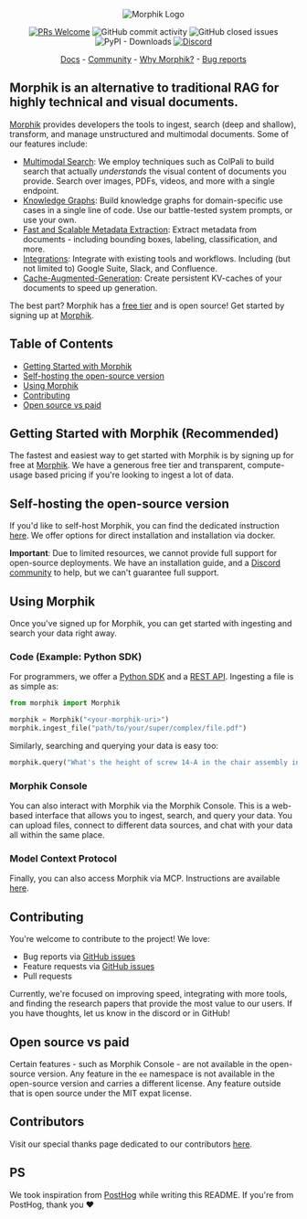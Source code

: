 <p align="center">
  <img alt="Morphik Logo" src="assets/morphik_logo.png">
</p>
<p align="center">
  <a href='http://makeapullrequest.com'><img alt='PRs Welcome' src='https://img.shields.io/badge/PRs-welcome-brightgreen.svg?style=shields'/></a>
  <img alt="GitHub commit activity" src="https://img.shields.io/github/commit-activity/m/morphik-org/morphik-core"/>
  <img alt="GitHub closed issues" src="https://img.shields.io/github/issues-closed/morphik-org/morphik-core"/>
  <img alt="PyPI - Downloads" src="https://img.shields.io/pypi/dm/morphik">
  <a href="https://discord.gg/BwMtv3Zaju"><img alt="Discord" src="https://img.shields.io/discord/1336524712817332276?logo=discord&label=discord"></a>
</p>

<!-- add a roadmap! - <a href="https://morphik.ai/roadmap">Roadmap</a> - -->
<!-- Add a changelog! - <a href="https://morphik.ai/changelog">Changelog</a> -->

<p align="center">
  <a href="https://morphik.ai/docs">Docs</a> - <a href="https://discord.gg/BwMtv3Zaju">Community</a> - <a href="https://docs.morphik.ai/blogs/gpt-vs-morphik-multimodal">Why Morphik?</a> - <a href="https://github.com/morphik-org/morphik-core/issues/new?assignees=&labels=bug&template=bug_report.md">Bug reports</a>
</p>

## Morphik is an alternative to traditional RAG for highly technical and visual documents.

[Morphik](https://morphik.ai) provides developers the tools to ingest, search (deep and shallow), transform, and manage unstructured and multimodal documents. Some of our features include:

- [Multimodal Search](https://morphik.ai/docs/concepts/colpali): We employ techniques such as ColPali to build search that actually *understands* the visual content of documents you provide. Search over images, PDFs, videos, and more with a single endpoint.
- [Knowledge Graphs](https://morphik.ai/docs/concepts/knowledge-graphs): Build knowledge graphs for domain-specific use cases in a single line of code. Use our battle-tested system prompts, or use your own.
- [Fast and Scalable Metadata Extraction](https://morphik.ai/docs/concepts/rules-processing): Extract metadata from documents - including bounding boxes, labeling, classification, and more.
- [Integrations](https://morphik.ai/docs/integrations): Integrate with existing tools and workflows. Including (but not limited to) Google Suite, Slack, and Confluence.
- [Cache-Augmented-Generation](https://morphik.ai/docs/python-sdk/create_cache): Create persistent KV-caches of your documents to speed up generation.

The best part? Morphik has a [free tier](https://www.morphik.ai/pricing) and is open source! Get started by signing up at [Morphik](https://www.morphik.ai/signup).

## Table of Contents
- [Getting Started with Morphik](#getting-started-with-morphik-recommended)
- [Self-hosting the open-source version](#self-hosting-the-open-source-version)
- [Using Morphik](#using-morphik)
- [Contributing](#contributing)
- [Open source vs paid](#open-source-vs-paid)

## Getting Started with Morphik (Recommended)

The fastest and easiest way to get started with Morphik is by signing up for free at [Morphik](https://www.morphik.ai/signup). We have a generous free tier and transparent, compute-usage based pricing if you're looking to ingest a lot of data.

## Self-hosting the open-source version

If you'd like to self-host Morphik, you can find the dedicated instruction [here](https://morphik.ai/docs/getting-started). We offer options for direct installation and installation via docker.

**Important**: Due to limited resources, we cannot provide full support for open-source deployments. We have an installation guide, and a [Discord community](https://discord.gg/BwMtv3Zaju) to help, but we can't guarantee full support.

## Using Morphik

Once you've signed up for Morphik, you can get started with ingesting and search your data right away.


### Code (Example: Python SDK)
For programmers, we offer a [Python SDK](https://morphik.ai/docs/python-sdk/morphik) and a [REST API](https://morphik.ai/docs/api-reference/health-check). Ingesting a file is as simple as:

```python
from morphik import Morphik

morphik = Morphik("<your-morphik-uri>")
morphik.ingest_file("path/to/your/super/complex/file.pdf")
```

Similarly, searching and querying your data is easy too:

```python
morphik.query("What's the height of screw 14-A in the chair assembly instructions?")
```

### Morphik Console

You can also interact with Morphik via the Morphik Console. This is a web-based interface that allows you to ingest, search, and query your data. You can upload files, connect to different data sources, and chat with your data all within the same place.

### Model Context Protocol

Finally, you can also access Morphik via MCP. Instructions are available [here](https://morphik.ai/docs/using-morphik/mcp).


## Contributing
You're welcome to contribute to the project! We love:
- Bug reports via [GitHub issues](https://github.com/morphik-org/morphik-core/issues)
- Feature requests via [GitHub issues](https://github.com/morphik-org/morphik-core/issues)
- Pull requests

Currently, we're focused on improving speed, integrating with more tools, and finding the research papers that provide the most value to our users. If you have thoughts, let us know in the discord or in GitHub!

## Open source vs paid

Certain features - such as Morphik Console - are not available in the open-source version. Any feature in the `ee` namespace is not available in the open-source version and carries a different license. Any feature outside that is open source under the MIT expat license.

## Contributors

Visit our special thanks page dedicated to our contributors [here](https://morphik.ai/docs/special-thanks).

## PS
We took inspiration from [PostHog](https://posthog.com) while writing this README. If you're from PostHog, thank you ❤️
